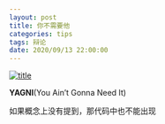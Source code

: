 ```yaml
---
layout: post
title: 你不需要他
categories: tips 
tags: 辩论
date: 2020/09/13 22:00:00
---
```


[![title](https://image.sideproject.cn/titlex/titlex_005.jpg)](https://image.sideproject.cn/titlex/titlex_005.jpg)

**YAGNI**(You Ain’t Gonna Need It)

如果概念上没有提到，那代码中也不能出现